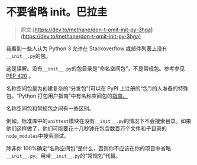 # 不要省略 __init__。巴拉圭

> 原文:[https://dev.to/methane/don-t-omit-init-py-3hga](https://dev.to/methane/don-t-omit-init-py-3hga)

我看到一些人认为 Python 3 允许在 Stackoverflow 或邮件列表上没有`__init__.py`的包。

这是误解。没有`__init__.py`的包目录是“命名空间包”，不是常规包。参考参见 [PEP 420](https://www.python.org/dev/peps/pep-0420/) 。

名称空间包是为创建复杂的“分发包”(可以在 PyPI 上注册的“包”)的人准备的特殊包。“Python 打包用户指南”中有名称空间包的[指南。](https://packaging.python.org/guides/packaging-namespace-packages/)

名称空间包和常规包之间有一些区别。

例如，标准库中的`unittest`模块在没有`__init__.py`的情况下不会搜索目录。如果他们这样做了，他们可能要花十几秒钟在包含数百万个文件和子目录的`node_modules`中搜索测试。

除非你 100%确定“名称空间包”是什么，否则你不应该在你的项目中省略`__init__.py`。用带`__init__.py`的“常规包”代替。